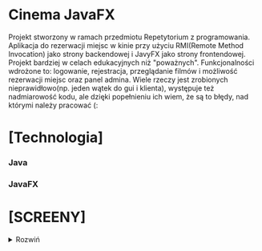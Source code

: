 # Cinema JavaFX 
Projekt stworzony w ramach przedmiotu Repetytorium z programowania. Aplikacja do rezerwacji miejsc w kinie przy użyciu RMI(Remote Method Invocation) jako strony backendowej  i  JavyFX jako strony frontendowej. Projekt bardziej w celach edukacyjnych niż "poważnych". Funkcjonalności wdrożone to: logowanie, rejestracja, przeglądanie filmów i możliwość rezerwacji miejsc oraz panel admina. Wiele rzeczy jest zrobionych nieprawidłowo(np. jeden wątek do gui i klienta), występuje też nadmiarowość kodu, ale dzięki popełnieniu ich wiem, że są to błędy, nad którymi należy pracować (:

# [Technologia]
###  Java

###  JavaFX


# [SCREENY]
<details>
  <summary>Rozwiń</summary>
### ![login](/img/login.PNG?raw=true)    
### ![register](https://github.com/n1ceS/CinemaJavaFX/blob/main/img/register.PNG)      
### ![home](https://github.com/n1ceS/CinemaJavaFX/blob/main/img/home.PNG)       
### ![movies](https://github.com/n1ceS/CinemaJavaFX/blob/main/img/movies.PNG)       
### ![moviesDetails](https://github.com/n1ceS/CinemaJavaFX/blob/main/img/moviesDetails.PNG)       
### ![seats](https://github.com/n1ceS/CinemaJavaFX/blob/main/img/seats.PNG)      
### ![success](https://github.com/n1ceS/CinemaJavaFX/blob/main/img/success.PNG)         
### ![mail](https://github.com/n1ceS/CinemaJavaFX/blob/main/img/mail.PNG)      
### ![myreservations](https://github.com/n1ceS/CinemaJavaFX/blob/main/img/myreservations.PNG)      
### ![adminPanel](https://github.com/n1ceS/CinemaJavaFX/blob/main/img/adminPanel.PNG)       
</details>
